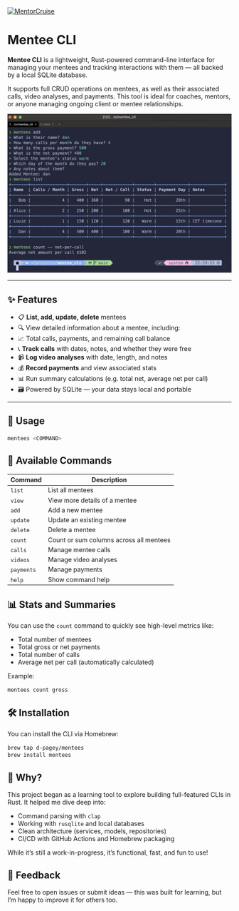 <a href="https://mentorcruise.com/mentor/danpage/">
<img src="https://cdn.mentorcruise.com/img/banner/navy-sm.svg" width="240" alt="MentorCruise">
</a>

# Mentee CLI

**Mentee CLI** is a lightweight, Rust-powered command-line interface for managing your mentees and tracking interactions with them — all backed by a local SQLite database.

It supports full CRUD operations on mentees, as well as their associated calls, video analyses, and payments. This tool is ideal for coaches, mentors, or anyone managing ongoing client or mentee relationships.

![CLI Screenshot](./images/cli-screenshot.png)

---

## ✨ Features

- 📋 **List, add, update, delete** mentees
- 🔍 View detailed information about a mentee, including:
- 📈 Total calls, payments, and remaining call balance
- 📞 **Track calls** with dates, notes, and whether they were free
- 📹 **Log video analyses** with date, length, and notes
- 💰 **Record payments** and view associated stats
- 📊 Run summary calculations (e.g. total net, average net per call)
- 🗃️ Powered by SQLite — your data stays local and portable

---

## 🚀 Usage

```bash
mentees <COMMAND>
```

## 📖 Available Commands

| Command     | Description                               |
|-------------|-------------------------------------------|
| `list`      | List all mentees                          |
| `view`      | View more details of a mentee             |
| `add`       | Add a new mentee                          |
| `update`    | Update an existing mentee                 |
| `delete`    | Delete a mentee                           |
| `count`     | Count or sum columns across all mentees   |
| `calls`     | Manage mentee calls                       |
| `videos`    | Manage video analyses                     |
| `payments`  | Manage payments                           |
| `help`      | Show command help                         |


## 📊 Stats and Summaries

You can use the `count` command to quickly see high-level metrics like:
- Total number of mentees
- Total gross or net payments
- Total number of calls
- Average net per call (automatically calculated)

Example:

```bash
mentees count gross
```

## 🛠️ Installation

You can install the CLI via Homebrew:

```bash
brew tap d-pagey/mentees
brew install mentees
```

## 🧠 Why?

This project began as a learning tool to explore building full-featured CLIs in Rust. It helped me dive deep into:
- Command parsing with `clap`
- Working with `rusqlite` and local databases
- Clean architecture (services, models, repositories)
- CI/CD with GitHub Actions and Homebrew packaging

While it’s still a work-in-progress, it’s functional, fast, and fun to use!

## 📮 Feedback

Feel free to open issues or submit ideas — this was built for learning, but I’m happy to improve it for others too.
